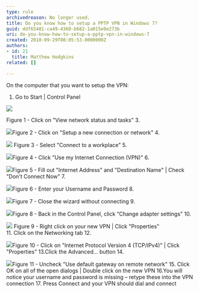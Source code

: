 ```yaml
---
type: rule
archivedreason: No longer used.
title: Do you know how to setup a PPTP VPN in Windows 7?
guid: ddf65481-ca49-4360-b682-1a015e0e273b
uri: do-you-know-how-to-setup-a-pptp-vpn-in-windows-7
created: 2010-09-29T08:05:53.0000000Z
authors:
- id: 21
  title: Matthew Hodgkins
related: []

---
```


On the computer that you want to setup the VPN: 

<!--endintro-->

1. Go to Start | Control Panel 

![](SetupStep2.jpg)

<font class="ms-rteCustom-FigureNormal">Figure 1 - Click on "View network status and tasks"</font>  3.

![](SetupStep3.jpg)<font class="ms-rteCustom-FigureNormal">Figure 2 - Click on "Setup a new connection or network"</font> 4.

![](SetupStep4.jpg) <font class="ms-rteCustom-FigureNormal">Figure 3 - Select "Connect to a workplace"</font> 5.

![](SetupStep5.jpg)<font class="ms-rteCustom-FigureNormal">Figure 4 - Click "Use my Internet Connection (VPN)"  </font> 6.

![](SetupStep6.jpg)<font class="ms-rteCustom-FigureNormal">Figure 5 - Fill out "Internet Address" and "Destination Name" | Check "Don't Connect Now" </font> 7. 

![](SetupStep7.jpg)<font class="ms-rteCustom-FigureNormal">Figure 6 - Enter your Username and Password </font>8.

![](SetupStep8.jpg)<font class="ms-rteCustom-FigureNormal">Figure 7 - Close the wizard without connecting  </font> 9.

![](SetupStep9.jpg)<font class="ms-rteCustom-FigureNormal">Figure 8 - Back in the Control Panel, click “Change adapter settings”  </font> 10.

![](SetupStep10.jpg) <font class="ms-rteCustom-FigureNormal">Figure 9 - Right click on your new VPN | Click "Properties"  <br></font>
 11. Click on the Networking tab 
 12.

![](SetupStep12.jpg)<font class="ms-rteCustom-FigureNormal">Figure 10 - Click on "Internet Protocol Version 4 (TCP/IPv4)" | Click "Properties" </font>13.Click the Advanced… button
 14. 

![](SetupStep14.jpg)<font class="ms-rteCustom-FigureNormal">Figure 11 - Uncheck "Use default gateway on remote network" </font>
15. Click OK on all of the open dialogs | Double click on the new VPN 
 16.You will notice your username and password is missing – retype these into the VPN connection 
 17. Press Connect and your VPN should dial and connect
